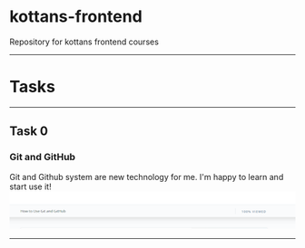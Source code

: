 # kottans-frontend
Repository for kottans frontend courses

***
# Tasks
***

## Task 0
### Git and GitHub
Git and Github system are new technology for me. I'm happy to learn and start use it!
![howtoUseGit](https://github.com/StebeLski/kottans-frontend/blob/master/img/howtouseGit.PNG)

***



